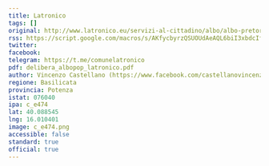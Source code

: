 ```yaml
---
title: Latronico
tags: []
original: http://www.latronico.eu/servizi-al-cittadino/albo/albo-pretorio?view=application
rss: https://script.google.com/macros/s/AKfycbyrzQSUOUdAeAQL6biI3xbdcIfpQHgoVgdbgMNsd6dplGI-l7I/exec
twitter:
facebook:
telegram: https://t.me/comunelatronico
pdf: delibera_albopop_latronico.pdf
author: Vincenzo Castellano (https://www.facebook.com/castellanovincenzo)
regione: Basilicata
provincia: Potenza
istat: 076040
ipa: c_e474
lat: 40.088545
lng: 16.010401
image: c_e474.png
accessible: false
standard: true
official: true
---
```


